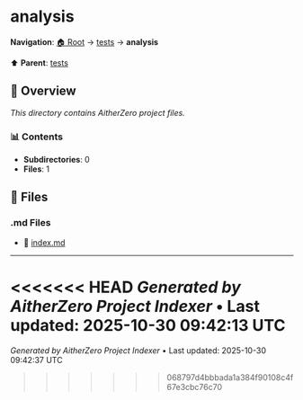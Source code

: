 # analysis

**Navigation**: [🏠 Root](../../index.md) → [tests](../index.md) → **analysis**

⬆️ **Parent**: [tests](../index.md)

## 📖 Overview

*This directory contains AitherZero project files.*

### 📊 Contents

- **Subdirectories**: 0
- **Files**: 1

## 📄 Files

### .md Files

- 📝 [index.md](./index.md)

---

<<<<<<< HEAD
*Generated by AitherZero Project Indexer* • Last updated: 2025-10-30 09:42:13 UTC
=======
*Generated by AitherZero Project Indexer* • Last updated: 2025-10-30 09:42:37 UTC
>>>>>>> 068797d4bbbada1a384f90108c4f67e3cbc76c70


